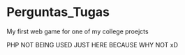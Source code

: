 # Perguntas_Tugas
My first web game for one of my college proejcts

PHP NOT BEING USED JUST HERE BECAUSE WHY NOT xD
